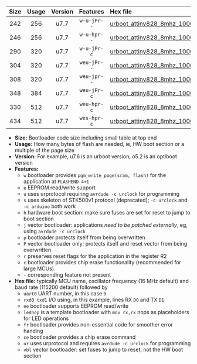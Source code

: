 |Size|Usage|Version|Features|Hex file|
|:-:|:-:|:-:|:-:|:--|
|242|256|u7.7|`w-u-jPr--`|[urboot_attiny828_8mhz_1000000bps_uart0_rxc2_txc3_lednop_ur_vbl.hex](https://raw.githubusercontent.com/stefanrueger/urboot.hex/main/mcus/attiny828/fcpu_8mhz/1000000_bps/urboot_attiny828_8mhz_1000000bps_uart0_rxc2_txc3_lednop_ur_vbl.hex)|
|246|256|u7.7|`w-u-hpr--`|[urboot_attiny828_8mhz_1000000bps_uart0_rxc2_txc3_lednop_fr_ur.hex](https://raw.githubusercontent.com/stefanrueger/urboot.hex/main/mcus/attiny828/fcpu_8mhz/1000000_bps/urboot_attiny828_8mhz_1000000bps_uart0_rxc2_txc3_lednop_fr_ur.hex)|
|290|320|u7.7|`w-u-jPr-c`|[urboot_attiny828_8mhz_1000000bps_uart0_rxc2_txc3_lednop_fr_ce_ur_vbl.hex](https://raw.githubusercontent.com/stefanrueger/urboot.hex/main/mcus/attiny828/fcpu_8mhz/1000000_bps/urboot_attiny828_8mhz_1000000bps_uart0_rxc2_txc3_lednop_fr_ce_ur_vbl.hex)|
|304|320|u7.7|`weu-jPr--`|[urboot_attiny828_8mhz_1000000bps_uart0_rxc2_txc3_ee_lednop_ur_vbl.hex](https://raw.githubusercontent.com/stefanrueger/urboot.hex/main/mcus/attiny828/fcpu_8mhz/1000000_bps/urboot_attiny828_8mhz_1000000bps_uart0_rxc2_txc3_ee_lednop_ur_vbl.hex)|
|308|320|u7.7|`weu-jpr--`|[urboot_attiny828_8mhz_1000000bps_uart0_rxc2_txc3_ee_lednop_fr_ur_vbl.hex](https://raw.githubusercontent.com/stefanrueger/urboot.hex/main/mcus/attiny828/fcpu_8mhz/1000000_bps/urboot_attiny828_8mhz_1000000bps_uart0_rxc2_txc3_ee_lednop_fr_ur_vbl.hex)|
|348|384|u7.7|`weu-jPr-c`|[urboot_attiny828_8mhz_1000000bps_uart0_rxc2_txc3_ee_lednop_fr_ce_ur_vbl.hex](https://raw.githubusercontent.com/stefanrueger/urboot.hex/main/mcus/attiny828/fcpu_8mhz/1000000_bps/urboot_attiny828_8mhz_1000000bps_uart0_rxc2_txc3_ee_lednop_fr_ce_ur_vbl.hex)|
|330|512|u7.7|`weu-hpr-c`|[urboot_attiny828_8mhz_1000000bps_uart0_rxc2_txc3_ee_lednop_fr_ce_ur.hex](https://raw.githubusercontent.com/stefanrueger/urboot.hex/main/mcus/attiny828/fcpu_8mhz/1000000_bps/urboot_attiny828_8mhz_1000000bps_uart0_rxc2_txc3_ee_lednop_fr_ce_ur.hex)|
|434|512|u7.7|`wes-hpr-c`|[urboot_attiny828_8mhz_1000000bps_uart0_rxc2_txc3_ee_lednop_fr_ce.hex](https://raw.githubusercontent.com/stefanrueger/urboot.hex/main/mcus/attiny828/fcpu_8mhz/1000000_bps/urboot_attiny828_8mhz_1000000bps_uart0_rxc2_txc3_ee_lednop_fr_ce.hex)|

- **Size:** Bootloader code size including small table at top end
- **Usage:** How many bytes of flash are needed, ie, HW boot section or a multiple of the page size
- **Version:** For example, u7.6 is an urboot version, o5.2 is an optiboot version
- **Features:**
  + `w` bootloader provides `pgm_write_page(sram, flash)` for the application at `FLASHEND-4+1`
  + `e` EEPROM read/write support
  + `u` uses urprotocol requiring `avrdude -c urclock` for programming
  + `s` uses skeleton of STK500v1 protocol (deprecated); `-c urclock` and `-c arduino` both work
  + `h` hardware boot section: make sure fuses are set for reset to jump to boot section
  + `j` vector bootloader: applications *need to be patched externally*, eg, using `avrdude -c urclock`
  + `p` bootloader protects itself from being overwritten
  + `P` vector bootloader only: protects itself and reset vector from being overwritten
  + `r` preserves reset flags for the application in the register R2
  + `c` bootloader provides chip erase functionality (recommended for large MCUs)
  + `-` corresponding feature not present
- **Hex file:** typically MCU name, oscillator frequency (16 MHz default) and baud rate (115200 default) followed by
  + `uart0` UART number, in this case `0`
  + `rxd0 txd1` I/O using, in this example, lines RX `D0` and TX `D1`
  + `ee` bootloader supports EEPROM read/write
  + `lednop` is a template bootloader with `mov rx,rx` nops as placeholders for LED operations
  + `fr` bootloader provides non-essential code for smoother error handing
  + `ce` bootloader provides a chip erase command
  + `ur` uses urprotocol and requires `avrdude -c urclock` for programming
  + `vbl` vector bootloader: set fuses to jump to reset, not the HW boot section
